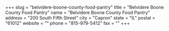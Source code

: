 +++
slug = "belvidere-boone-county-food-pantry"
title = "Belvidere Boone County Food Pantry"
name = "Belvidere Boone County Food Pantry"
address = "200 South Fifth Street"
city = "Capron"
state = "IL"
postal = "61012"
website = ""
phone = "815-979-5412"
fax = ""
+++
